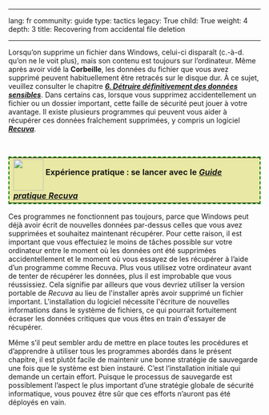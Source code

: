 

---

lang: fr
community: guide
type: tactics
legacy: True
child: True
weight: 4
depth: 3
title: Recovering from accidental file deletion

---

<p>Lorsqu’on supprime un fichier dans Windows, celui-ci disparaît (c.-à-d. qu’on ne le voit plus), mais son contenu est toujours sur l’ordinateur. Même après avoir vidé la <b>Corbeille</b>, les données du fichier que vous avez supprimé peuvent habituellement être retracés sur le disque dur. À ce sujet, veuillez consulter le chapitre <a href="chapter-6" title="Chapitre 6"><i><b> 6. Détruire définitivement des données sensibles</b></i></a>. Dans certains cas, lorsque vous supprimez accidentellement un fichier ou un dossier important, cette faille de sécurité peut jouer à votre avantage. Il existe plusieurs programmes qui peuvent vous aider à récupérer ces données fraîchement supprimées, y compris un logiciel <i><a href="recuva_principale"><b>Recuva</b></a></i>.</p>

<p>&nbsp;</p>

<table cellpadding="5" cellspacing="0" style="border: 2pt dashed #008000; background-color: #e9e8a4">
	<tbody>
		<tr>
			<td><img align="middle" height="63" src="/sites/securitybkp.ngoinabox.org/files/u9/hand_web_trans.png" width="60" /> <b>Expérience pratique&nbsp;: se lancer avec le </b><i><a href="recuva_principale"><b>Guide pratique Recuva</b></a></i></td>
		</tr>
	</tbody>
</table>

<p>Ces programmes ne fonctionnent pas toujours, parce que Windows peut déjà avoir écrit de nouvelles données par-dessus celles que vous avez supprimées et souhaitez maintenant récupérer. Pour cette raison, il est important que vous effectuiez le moins de tâches possible sur votre ordinateur entre le moment où les données ont été supprimées accidentellement et le moment où vous essayez de les récupérer à l’aide d’un programme comme Recuva. Plus vous utilisez votre ordinateur avant de tenter de récupérer les données, plus il est improbable que vous réussissiez. Cela signifie par ailleurs que vous devriez utiliser la version portable de <i>Recuva</i> au lieu de l'installer après avoir supprimé un fichier important. L'installation du logiciel nécessite l'écriture de nouvelles informations dans le système de fichiers, ce qui pourrait fortuitement écraser les données critiques que vous êtes en train d'essayer de récupérer.</p>

<p>Même s’il peut sembler ardu de mettre en place toutes les procédures et d’apprendre à utiliser tous les programmes abordés dans le présent chapitre, il est plutôt facile de maintenir une bonne stratégie de sauvegarde une fois que le système est bien instauré. C’est l’installation initiale qui demande un certain effort. Puisque le processus de sauvegarde est possiblement l’aspect le plus important d’une stratégie globale de sécurité informatique, vous pouvez être sûr que ces efforts n’auront pas été déployés en vain.</p>


